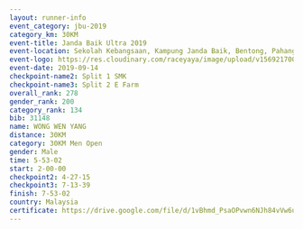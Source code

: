 ```yaml
---
layout: runner-info 
event_category: jbu-2019 
category_km: 30KM 
event-title: Janda Baik Ultra 2019
event-location: Sekolah Kebangsaan, Kampung Janda Baik, Bentong, Pahang, Malaysia 
event-logo: https://res.cloudinary.com/raceyaya/image/upload/v1569217009/logo/janda-baik_vch1pc.jpg 
event-date: 2019-09-14 
checkpoint-name2: Split 1 SMK 
checkpoint-name3: Split 2 E Farm 
overall_rank: 278
gender_rank: 200
category_rank: 134
bib: 31148
name: WONG WEN YANG
distance: 30KM
category: 30KM Men Open
gender: Male
time: 5-53-02
start: 2-00-00
checkpoint2: 4-27-15
checkpoint3: 7-13-39
finish: 7-53-02
country: Malaysia
certificate: https://drive.google.com/file/d/1vBhmd_PsaOPvwn6NJh84vVw6u_umdPoK/view?usp=sharing
---
```

